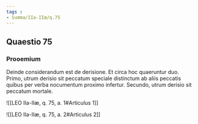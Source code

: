 ```yaml
---
tags : 
- Summa/IIa-IIæ/q.75
---
```


## Quaestio 75

### Prooemium

Deinde considerandum est de derisione. Et circa hoc quaeruntur duo. Primo, utrum derisio sit peccatum speciale distinctum ab aliis peccatis quibus per verba nocumentum proximo infertur. Secundo, utrum derisio sit peccatum mortale.

![[LEO IIa-IIæ, q. 75, a. 1#Articulus 1]]

![[LEO IIa-IIæ, q. 75, a. 2#Articulus 2]]

